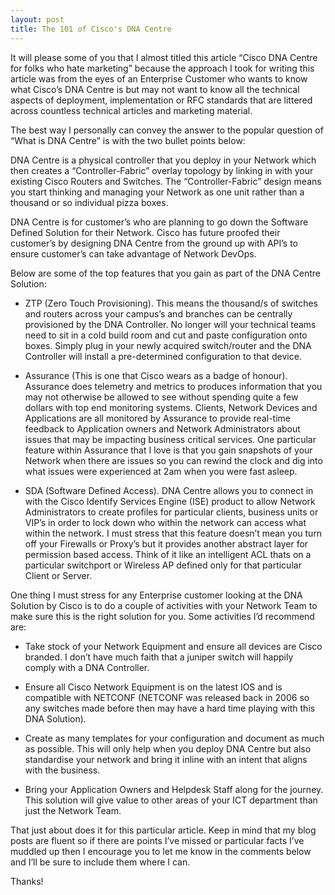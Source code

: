 ```yaml
---
layout: post
title: The 101 of Cisco's DNA Centre
---
```


It will please some of you that I almost titled this article “Cisco DNA Centre for folks who hate marketing” because the approach I took for writing this article was from the eyes of an Enterprise Customer who wants to know what Cisco’s DNA Centre is but may not want to know all the technical aspects of deployment, implementation or RFC standards that are littered across countless technical articles and marketing material.

The best way I personally can convey the answer to the popular question of “What is DNA Centre” is with the two bullet points below:

DNA Centre is a physical controller that you deploy in your Network which then creates a “Controller-Fabric” overlay topology by linking in with your existing Cisco Routers and Switches. The “Controller-Fabric” design means you start thinking and managing your Network as one unit rather than a thousand or so individual pizza boxes.

DNA Centre is for customer’s who are planning to go down the Software Defined Solution for their Network. Cisco has future proofed their customer’s by designing DNA Centre from the ground up with API’s to ensure customer’s can take advantage of Network DevOps.

Below are some of the top features that you gain as part of the DNA Centre Solution:

- ZTP (Zero Touch Provisioning). This means the thousand/s of switches and routers across your campus’s and branches can be centrally provisioned by the DNA Controller. No longer will your technical teams need to sit in a cold build room and cut and paste configuration onto boxes. Simply plug in your newly acquired switch/router and the DNA Controller will install a pre-determined configuration to that device.

- Assurance (This is one that Cisco wears as a badge of honour). Assurance does telemetry and metrics to produces information that you may not otherwise be allowed to see without spending quite a few dollars with top end monitoring systems. Clients, Network Devices and Applications are all monitored by Assurance to provide real-time feedback to Application owners and Network Administrators about issues that may be impacting business critical services. One particular feature within Assurance that I love is that you gain snapshots of your Network when there are issues so you can rewind the clock and dig into what issues were experienced at 2am when you were fast asleep.

- SDA (Software Defined Access). DNA Centre allows you to connect in with the Cisco Identify Services Engine (ISE) product to allow Network Administrators to create profiles for particular clients, business units or VIP’s in order to lock down who within the network can access what within the network. I must stress that this feature doesn’t mean you turn off your Firewalls or Proxy’s but it provides another abstract layer for permission based access. Think of it like an intelligent ACL thats on a particular switchport or Wireless AP defined only for that particular Client or Server. 

One thing I must stress for any Enterprise customer looking at the DNA Solution by Cisco is to do a couple of activities with your Network Team to make sure this is the right solution for you. Some activities I’d recommend are:

* Take stock of your Network Equipment and ensure all devices are Cisco branded. I don’t have much faith that a juniper switch will happily comply with a DNA Controller.

* Ensure all Cisco Network Equipment is on the latest IOS and is compatible with NETCONF (NETCONF was released back in 2006 so any switches made before then may have a hard time playing with this DNA Solution).

* Create as many templates for your configuration and document as much as possible. This will only help when you deploy DNA Centre but also standardise your network and bring it inline with an intent that aligns with the business.

* Bring your Application Owners and Helpdesk Staff along for the journey. This solution will give value to other areas of your ICT department than just the Network Team. 

That just about does it for this particular article. Keep in mind that my blog posts are fluent so if there are points I’ve missed or particular facts I’ve muddled up then I encourage you to let me know in the comments below and I’ll be sure to include them where I can.

Thanks!
